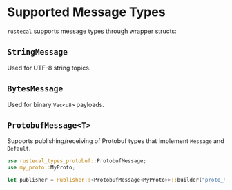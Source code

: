 # Supported Message Types

`rustecal` supports message types through wrapper structs:

## `StringMessage`

Used for UTF-8 string topics.

## `BytesMessage`

Used for binary `Vec<u8>` payloads.

## `ProtobufMessage<T>`

Supports publishing/receiving of Protobuf types that implement `Message` and `Default`.

```rust
use rustecal_types_protobuf::ProtobufMessage;
use my_proto::MyProto;

let publisher = Publisher::<ProtobufMessage<MyProto>>::builder("proto_topic").create()?;
```
